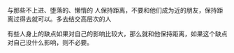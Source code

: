 与那些不上进、堕落的、懒惰的 人保持距离，不要和他们成为近的朋友，保持距离过得去就可以。多去结交高层次的人

  

有些人身上的缺点如果对自己的影响比较大，那么就和他保持距离，如果这个缺点对自己没什么影响，则不必要。